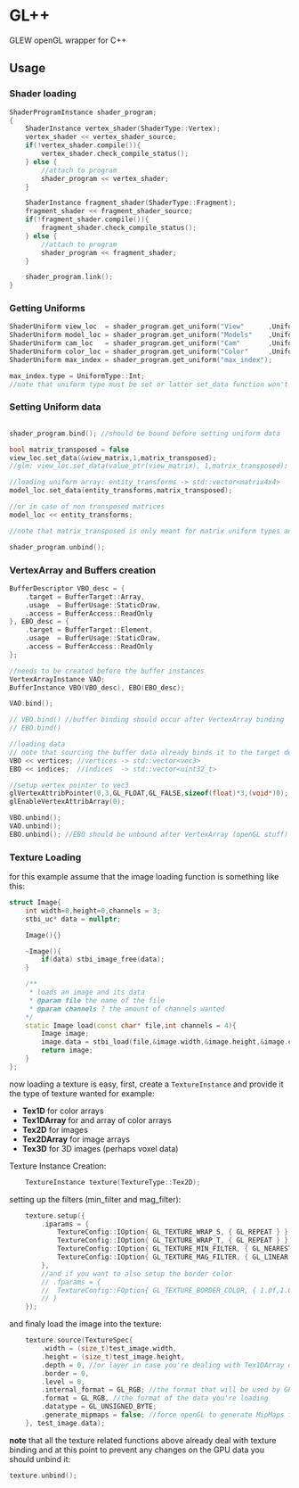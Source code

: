 # GL++

GLEW openGL wrapper for C++


## Usage

### Shader loading

```cpp
ShaderProgramInstance shader_program;
{
    ShaderInstance vertex_shader(ShaderType::Vertex);
	vertex_shader << vertex_shader_source;
	if(!vertex_shader.compile()){
		vertex_shader.check_compile_status();
	} else {
		//attach to program
		shader_program << vertex_shader;
	}

	ShaderInstance fragment_shader(ShaderType::Fragment);
	fragment_shader << fragment_shader_source;
	if(!fragment_shader.compile()){
		fragment_shader.check_compile_status();
	} else {
		//attach to program
		shader_program << fragment_shader;
	}

	shader_program.link();
}
```

### Getting Uniforms
```cpp
ShaderUniform view_loc  = shader_program.get_uniform("View"      ,UniformType::FMat4 );
ShaderUniform model_loc = shader_program.get_uniform("Models"    ,UniformType::FMat4 );
ShaderUniform cam_loc   = shader_program.get_uniform("Cam"       ,UniformType::FMat4 );
ShaderUniform color_loc = shader_program.get_uniform("Color"     ,UniformType::FVec3 );
ShaderUniform max_index = shader_program.get_uniform("max_index");

max_index.type = UniformType::Int;
//note that uniform type must be set or latter set_data function won't work
```

### Setting Uniform data

```cpp

shader_program.bind(); //should be bound before setting uniform data

bool matrix_transposed = false
view_loc.set_data(&view_matrix,1,matrix_transposed);
//glm: view_loc.set_data(value_ptr(view_matrix), 1,matrix_transposed);

//loading uniform array: entity_transforms -> std::vector<matrix4x4>
model_loc.set_data(entity_transforms,matrix_transposed);

//or in case of non transposed matrices
model_loc << entity_transforms;

//note that matrix_transposed is only meant for matrix uniform types and doesn't really affect any other data type

shader_program.unbind();

```


### VertexArray and Buffers creation

```cpp
BufferDescriptor VBO_desc = {
	.target = BufferTarget::Array,
	.usage  = BufferUsage::StaticDraw,
	.access = BufferAccess::ReadOnly
}, EBO_desc = {
	.target = BufferTarget::Element,
	.usage  = BufferUsage::StaticDraw,
	.access = BufferAccess::ReadOnly
};

//needs to be created before the buffer instances
VertexArrayInstance VAO;
BufferInstance VBO(VBO_desc), EBO(EBO_desc);

VAO.bind();

// VBO.bind() //buffer binding should occur after VertexArray binding
// EBO.bind()

//loading data
// note that sourcing the buffer data already binds it to the target described in the BufferDescriptor
VBO << vertices; //vertices -> std::vector<vec3>
EBO << indices;  //indices  -> std::vector<uint32_t>

//setup vertex pointer to vec3
glVertexAttribPointer(0,3,GL_FLOAT,GL_FALSE,sizeof(float)*3,(void*)0);
glEnableVertexAttribArray(0);

VBO.unbind();
VAO.unbind();
EBO.unbind(); //EBO should be unbound after VertexArray (openGL stuff)
```


### Texture Loading

for this example assume that the image loading function is something like this:
```cpp
struct Image{
    int width=0,height=0,channels = 3;
    stbi_uc* data = nullptr;

    Image(){}

    ~Image(){
        if(data) stbi_image_free(data);
    }

    /**
     * loads an image and its data
     * @param file the name of the file
     * @param channels ? the amount of channels wanted
    */
    static Image load(const char* file,int channels = 4){
        Image image;
        image.data = stbi_load(file,&image.width,&image.height,&image.channels,channels);
        return image;
    }
};
```

now loading a texture is easy,
first, create a ```TextureInstance``` and provide it the type of texture wanted for example:
* __Tex1D__ for color arrays
* __Tex1DArray__ for and array of color arrays
* __Tex2D__ for images
* __Tex2DArray__ for image arrays
* __Tex3D__ for 3D images (perhaps voxel data)

Texture Instance Creation:
```cpp
    TextureInstance texture(TextureType::Tex2D);
```
setting up the filters (min_filter and mag_filter):
```cpp
    texture.setup({
		.iparams = { 
			TextureConfig::IOption{ GL_TEXTURE_WRAP_S, { GL_REPEAT } },
			TextureConfig::IOption{ GL_TEXTURE_WRAP_T, { GL_REPEAT } } ,
			TextureConfig::IOption{ GL_TEXTURE_MIN_FILTER, { GL_NEAREST } } ,
			TextureConfig::IOption{ GL_TEXTURE_MAG_FILTER, { GL_LINEAR } } 
		},
		//and if you want to also setup the border color
		// .fparams = {
		// 	TextureConfig::FOption{ GL_TEXTURE_BORDER_COLOR, { 1.0f,1.0f,1.0f,1.0f } },
		// }
    });
```
and finaly load the image into the texture:

```cpp
	texture.source(TextureSpec{
		.width = (size_t)test_image.width,
		.height = (size_t)test_image.height,
		.depth = 0, //or layer in case you're dealing with Tex1DArray ou Tex2DArray
		.border = 0,
		.level = 0,
		.internal_format = GL_RGB; //the format that will be used by GPU
		.format = GL_RGB, //the format of the data you're loading
		.datatype = GL_UNSIGNED_BYTE;
		.generate_mipmaps = false; //force openGL to generate MipMaps for your texture
	}, test_image.data);
``` 

__note__ that all the texture related functions above already deal with texture binding and at this point to prevent any changes 
on the GPU data you should unbind it:
```cpp
texture.unbind();
```